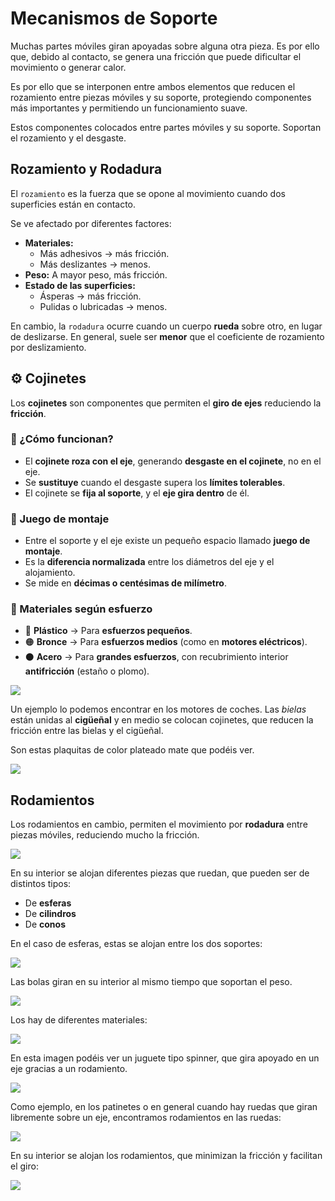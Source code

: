 # Mecanismos de Soporte

Muchas partes móviles giran apoyadas sobre alguna otra pieza.
Es por ello que, debido al contacto, se genera una fricción que puede dificultar
el movimiento o generar calor.

Es por ello que se interponen entre ambos elementos que reducen el rozamiento entre piezas móviles y su soporte, protegiendo componentes más importantes y permitiendo un funcionamiento suave.

Estos componentes colocados entre partes móviles y su soporte. Soportan el rozamiento y el desgaste.

## Rozamiento y Rodadura

El `rozamiento` es la fuerza que se opone al movimiento cuando dos superficies están en contacto.

Se ve afectado por diferentes factores:

- **Materiales:**
  - Más adhesivos → más fricción.
  - Más deslizantes → menos.
- **Peso:** A mayor peso, más fricción.
- **Estado de las superficies:**
  - Ásperas → más fricción.
  - Pulidas o lubricadas → menos.

En cambio, la `rodadura` ocurre cuando un cuerpo **rueda** sobre otro, en lugar de deslizarse.
En general, suele ser **menor** que el coeficiente de rozamiento por deslizamiento.

## ⚙️ Cojinetes

Los **cojinetes** son componentes que permiten el **giro de ejes** reduciendo la **fricción**.

### 🔧 ¿Cómo funcionan?

- El **cojinete roza con el eje**, generando **desgaste en el cojinete**, no en el eje.
- Se **sustituye** cuando el desgaste supera los **límites tolerables**.
- El cojinete se **fija al soporte**, y el **eje gira dentro** de él.

### 📏 Juego de montaje

- Entre el soporte y el eje existe un pequeño espacio llamado **juego de montaje**.
- Es la **diferencia normalizada** entre los diámetros del eje y el alojamiento.
- Se mide en **décimas o centésimas de milímetro**.

### 🧱 Materiales según esfuerzo

- 🔹 **Plástico** → Para **esfuerzos pequeños**.
- 🟠 **Bronce** → Para **esfuerzos medios** (como en **motores eléctricos**).
- ⚫ **Acero** → Para **grandes esfuerzos**, con recubrimiento interior **antifricción** (estaño o plomo).

![](img/2025-05-11-22-36-59.png)

Un ejemplo lo podemos encontrar en los motores de coches. Las _bielas_ están unidas al **cigüeñal**
y en medio se colocan cojinetes, que reducen la fricción entre las bielas y el cigüeñal.

Son estas plaquitas de color plateado mate que podéis ver.

![](img/2025-05-11-22-37-37.png)

## Rodamientos

Los rodamientos en cambio, permiten el movimiento por **rodadura** entre piezas móviles, reduciendo mucho la fricción.

![](img/2025-05-14-12-12-04.png)

En su interior se alojan diferentes piezas que ruedan, que pueden ser de distintos tipos:

- De **esferas**
- De **cilindros**
- De **conos**

En el caso de esferas, estas se alojan entre los dos soportes:

![](img/rodamientos1.gif)

Las bolas giran en su interior al mismo tiempo que soportan el peso.

![](img/rodamientos2.gif)

Los hay de diferentes materiales:

![](img/2025-05-14-12-11-37.png)

En esta imagen podéis ver un juguete tipo spinner, que gira apoyado
en un eje gracias a un rodamiento.

![](img/2025-05-16-09-29-09.png)

Como ejemplo, en los patinetes o en general cuando hay ruedas que giran
libremente sobre un eje, encontramos rodamientos en las ruedas:

![](img/2025-05-14-12-38-22.png)

En su interior se alojan los rodamientos, que minimizan la fricción
y facilitan el giro:

![](img/2025-05-14-12-39-19.png)
